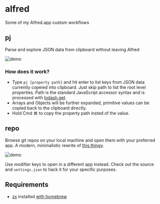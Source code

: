 # alfred
Some of my Alfred.app custom workflows

## pj
Parse and explore JSON data from clipboard without leaving Alfred

![demo](./img/pj2.gif)

### How does it work?

* Type `pj [property path]` and hit enter to list keys from JSON data currently copeied into clipboard. Just skip path to list the root level properties. Path is the standard JavaScript accessor syntax and is processed with [lodash.get](https://www.npmjs.com/package/lodash.get).
* Arrays and Objects will be further expanded, primitive values can be copied back to the clipboard directly.
* Hold Cmd ⌘ to copy the property path insted of the value.

## repo

Browse git repos on your local machine and open them with your preferred app. A modern, minimalistic rewrite of [this thingy](https://github.com/deanishe/alfred-repos).

![demo](./img/repo.gif)

Use modifier keys to open in a different app instead. Check out the source and `settings.json` to hack it for your specific purposes.

## Requirements
* [zx](https://github.com/google/zx) installed [with homebrew](https://formulae.brew.sh/formula/zx)
